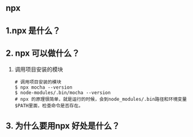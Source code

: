 ## npx

## 1.npx 是什么？

## 2. npx 可以做什么？

1. 调用项目安装的模块

   ```shell
   # 调用项目安装的模块
   $ npx mocha --version
   $ node-modules/.bin/mocha --version
   # npx 的原理很简单，就是运行的时候，会到node_modules/.bin路径和环境变量$PATH里面，检查命令是否存在。
   
   ```

   

## 3. 为什么要用npx 好处是什么？





